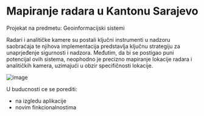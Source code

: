 # Mapiranje radara u Kantonu Sarajevo

Projekat na predmetu: Geoinformacijski sistemi

Radari i analitičke kamere su postali ključni instrumenti u nadzoru saobraćaja te njihova implementacija predstavlja ključnu strategiju za unaprjeđenje sigurnosti i nadzora. Međutim, da bi se postigao puni potencijal ovih sistema, neophodno je precizno mapiranje lokacije radara i analitičkih kamera, uzimajući u obzir specifičnosti lokacije. 

![image](https://github.com/nejlaBelagosi/Mapiranje-Radara-KS/assets/122165597/6b261bb2-8b9f-4165-b2e6-522e237b9466)


U buducnosti ce se porediti:
- na izgledu aplikacije
- novim finkcionalnostima
